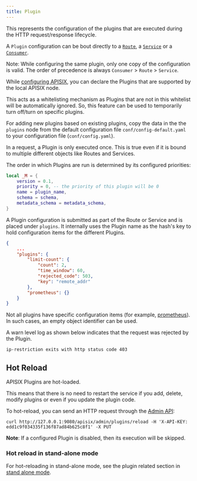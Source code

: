 ```yaml
---
title: Plugin
---
```


<!--
#
# Licensed to the Apache Software Foundation (ASF) under one or more
# contributor license agreements.  See the NOTICE file distributed with
# this work for additional information regarding copyright ownership.
# The ASF licenses this file to You under the Apache License, Version 2.0
# (the "License"); you may not use this file except in compliance with
# the License.  You may obtain a copy of the License at
#
#     http://www.apache.org/licenses/LICENSE-2.0
#
# Unless required by applicable law or agreed to in writing, software
# distributed under the License is distributed on an "AS IS" BASIS,
# WITHOUT WARRANTIES OR CONDITIONS OF ANY KIND, either express or implied.
# See the License for the specific language governing permissions and
# limitations under the License.
#
-->

This represents the configuration of the plugins that are executed during the HTTP request/response lifecycle.

A `Plugin` configuration can be bout directly to a [`Route`](./route.md), a [`Service`](./service.md) or a [`Consumer`](./consumer.md).

Note: While configuring the same plugin, only one copy of the configuration is valid. The order of precedence is always `Consumer` > `Route` > `Service`.

While [configuring APISIX](./apisix.md#configuring-apisix), you can declare the Plugins that are supported by the local APISIX node. 

This acts as a whitelisting mechanism as Plugins that are not in this whitelist will be automatically ignored. So, this feature can be used to temporarily turn off/turn on specific plugins.

For adding new plugins based on existing plugins, copy the data in the the `plugins` node from the default configuration file `conf/config-default.yaml` to your configuration file (`conf/config.yaml`).

In a request, a Plugin is only executed once. This is true even if it is bound to multiple different objects like Routes and Services.

The order in which Plugins are run is determined by its configured priorities:

```lua
local _M = {
    version = 0.1,
    priority = 0, -- the priority of this plugin will be 0
    name = plugin_name,
    schema = schema,
    metadata_schema = metadata_schema,
}
```

A Plugin configuration is submitted as part of the Route or Service and is placed under `plugins`. It internally uses the Plugin name as the hash's key to hold configuration items for the different Plugins.

```json
{
    ...
    "plugins": {
        "limit-count": {
            "count": 2,
            "time_window": 60,
            "rejected_code": 503,
            "key": "remote_addr"
        },
        "prometheus": {}
    }
}
```

Not all plugins have specific configuration items (for example, [prometheus](/docs/apisix/plugins/prometheus/)). In such cases, an empty object identifier can be used.

A warn level log as shown below indicates that the request was rejected by the Plugin.

```shell
ip-restriction exits with http status code 403
```

## Hot Reload

APISIX Plugins are hot-loaded.

This means that there is no need to restart the service if you add, delete, modify plugins or even if you update the plugin code.

To hot-reload, you can send an HTTP request through the [Admin API](docs/apisix/admin-api):

```shell
curl http://127.0.0.1:9080/apisix/admin/plugins/reload -H 'X-API-KEY: edd1c9f034335f136f87ad84b625c8f1' -X PUT
```

**Note**: If a configured Plugin is disabled, then its execution will be skipped.

### Hot reload in stand-alone mode

For hot-reloading in stand-alone mode, see the plugin related section in [stand alone mode](../stand-alone.md).
